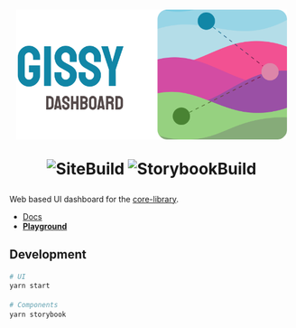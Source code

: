 <h1 align="center">

<img src=".github/Banner.svg" alt="3dLogo" style="width: 50vw;">

![SiteBuild](https://img.shields.io/netlify/6780c0f3-7b91-4108-8397-d6a0f93153d5?color=72DDFA&label=Site%20Build&style=for-the-badge)
![StorybookBuild](https://img.shields.io/netlify/c376c6c6-eb6b-4d24-9577-17bc22ceb80c?color=FF4785&label=Storybook%20Build&style=for-the-badge)

</h1>

Web based UI dashboard for the [core-library](https://github.com/social-gissy-network/core).

- [Docs](https://docs.gissy.now.sh/)
- [**Playground**](https://dashboard.gissy.now.sh/)

## Development

```sh
# UI
yarn start

# Components
yarn storybook
```
